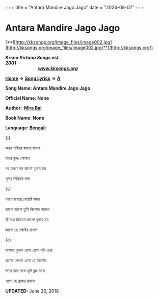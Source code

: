 +++
title = "Antara Mandire Jago Jago"
date = "2024-08-07"
+++

# Antara Mandire Jago Jago
[**![http://kksongs.org/image_files/image002.jpg](http://kksongs.org/image_files/image002.jpg)**](http://kksongs.org/)

**_Krsna Kirtana Songs est. 2001_**                                                                                                                                                 **_www.kksongs.org_**

**[Home](http://kksongs.org/)** **⇒** **[Song Lyrics](http://kksongs.org/lyrics.html)** **⇒** **[A](http://kksongs.org/songs/song_a.html)**

**Song Name: Antara Mandire Jago Jago**

**Official Name: None**

**Author:  [Mira Bai](http://kksongs.org/authors/list/mirabai.html)**

**Book Name: None**

**Language: [Bengali](http://kksongs.org/language/list/bengali.html)**

(১)

অন্তর মন্দিরে জাগো জাগো

মাধব কৃষ্ণ গোপাল

নব অরুণ সম জাগো হৃদয়ে মম

সুন্দর গিরিধরি লাল

(২)

নয়নে ঘনায়ে বেতারি বাদল

জাগো জাগো তুমি কিশোর শ্যামল

শ্রী রাধা প্রিয়তম জাগো হৃদয়ে মম

জাগো হে গোষ্টের রাখাল

(৩)

যশোদা দুলাল এসো এসো ননি চোর

প্রাণের দেবতা এসো হে কিশোর

ল’য়ে রাধা বামে হৃদি ব্রজ ধামে

এসো হে ব্রজের রাখাল

**UPDATED:** June 26, 2018